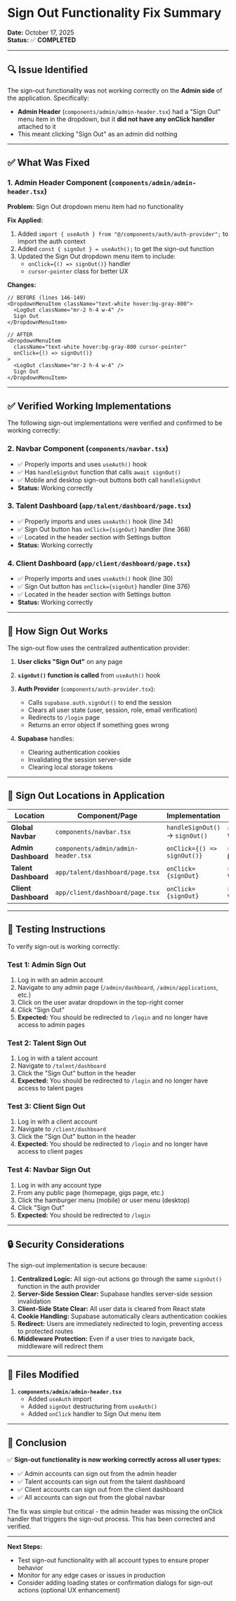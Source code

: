 # Sign Out Functionality Fix Summary

**Date:** October 17, 2025  
**Status:** ✅ **COMPLETED**

---

## 🔍 Issue Identified

The sign-out functionality was not working correctly on the **Admin side** of the application. Specifically:

- **Admin Header** (`components/admin/admin-header.tsx`) had a "Sign Out" menu item in the dropdown, but it **did not have any onClick handler** attached to it
- This meant clicking "Sign Out" as an admin did nothing

---

## ✅ What Was Fixed

### 1. **Admin Header Component** (`components/admin/admin-header.tsx`)

**Problem:** Sign Out dropdown menu item had no functionality

**Fix Applied:**
1. Added `import { useAuth } from "@/components/auth/auth-provider";` to import the auth context
2. Added `const { signOut } = useAuth();` to get the sign-out function
3. Updated the Sign Out dropdown menu item to include:
   - `onClick={() => signOut()}` handler
   - `cursor-pointer` class for better UX

**Changes:**
```tsx
// BEFORE (lines 146-149)
<DropdownMenuItem className="text-white hover:bg-gray-800">
  <LogOut className="mr-2 h-4 w-4" />
  Sign Out
</DropdownMenuItem>

// AFTER
<DropdownMenuItem 
  className="text-white hover:bg-gray-800 cursor-pointer"
  onClick={() => signOut()}
>
  <LogOut className="mr-2 h-4 w-4" />
  Sign Out
</DropdownMenuItem>
```

---

## ✅ Verified Working Implementations

The following sign-out implementations were verified and confirmed to be working correctly:

### 2. **Navbar Component** (`components/navbar.tsx`)
- ✅ Properly imports and uses `useAuth()` hook
- ✅ Has `handleSignOut` function that calls `await signOut()`
- ✅ Mobile and desktop sign-out buttons both call `handleSignOut`
- **Status:** Working correctly

### 3. **Talent Dashboard** (`app/talent/dashboard/page.tsx`)
- ✅ Properly imports and uses `useAuth()` hook (line 34)
- ✅ Sign Out button has `onClick={signOut}` handler (line 368)
- ✅ Located in the header section with Settings button
- **Status:** Working correctly

### 4. **Client Dashboard** (`app/client/dashboard/page.tsx`)
- ✅ Properly imports and uses `useAuth()` hook (line 30)
- ✅ Sign Out button has `onClick={signOut}` handler (line 376)
- ✅ Located in the header section with Settings button
- **Status:** Working correctly

---

## 🔧 How Sign Out Works

The sign-out flow uses the centralized authentication provider:

1. **User clicks "Sign Out"** on any page
2. **`signOut()` function is called** from `useAuth()` hook
3. **Auth Provider** (`components/auth-provider.tsx`):
   - Calls `supabase.auth.signOut()` to end the session
   - Clears all user state (user, session, role, email verification)
   - Redirects to `/login` page
   - Returns an error object if something goes wrong

4. **Supabase** handles:
   - Clearing authentication cookies
   - Invalidating the session server-side
   - Clearing local storage tokens

---

## 📍 Sign Out Locations in Application

| Location | Component/Page | Implementation | Status |
|----------|---------------|----------------|--------|
| **Global Navbar** | `components/navbar.tsx` | `handleSignOut()` → `signOut()` | ✅ Working |
| **Admin Dashboard** | `components/admin/admin-header.tsx` | `onClick={() => signOut()}` | ✅ **FIXED** |
| **Talent Dashboard** | `app/talent/dashboard/page.tsx` | `onClick={signOut}` | ✅ Working |
| **Client Dashboard** | `app/client/dashboard/page.tsx` | `onClick={signOut}` | ✅ Working |

---

## 🧪 Testing Instructions

To verify sign-out is working correctly:

### **Test 1: Admin Sign Out**
1. Log in with an admin account
2. Navigate to any admin page (`/admin/dashboard`, `/admin/applications`, etc.)
3. Click on the user avatar dropdown in the top-right corner
4. Click "Sign Out"
5. **Expected:** You should be redirected to `/login` and no longer have access to admin pages

### **Test 2: Talent Sign Out**
1. Log in with a talent account
2. Navigate to `/talent/dashboard`
3. Click the "Sign Out" button in the header
4. **Expected:** You should be redirected to `/login` and no longer have access to talent pages

### **Test 3: Client Sign Out**
1. Log in with a client account
2. Navigate to `/client/dashboard`
3. Click the "Sign Out" button in the header
4. **Expected:** You should be redirected to `/login` and no longer have access to client pages

### **Test 4: Navbar Sign Out**
1. Log in with any account type
2. From any public page (homepage, gigs page, etc.)
3. Click the hamburger menu (mobile) or user menu (desktop)
4. Click "Sign Out"
5. **Expected:** You should be redirected to `/login`

---

## 🔒 Security Considerations

The sign-out implementation is secure because:

1. **Centralized Logic:** All sign-out actions go through the same `signOut()` function in the auth provider
2. **Server-Side Session Clear:** Supabase handles server-side session invalidation
3. **Client-Side State Clear:** All user data is cleared from React state
4. **Cookie Handling:** Supabase automatically clears authentication cookies
5. **Redirect:** Users are immediately redirected to login, preventing access to protected routes
6. **Middleware Protection:** Even if a user tries to navigate back, middleware will redirect them

---

## 📝 Files Modified

1. **`components/admin/admin-header.tsx`**
   - Added `useAuth` import
   - Added `signOut` destructuring from `useAuth()`
   - Added `onClick` handler to Sign Out menu item

---

## 🎯 Conclusion

✅ **Sign-out functionality is now working correctly across all user types:**
- ✅ Admin accounts can sign out from the admin header
- ✅ Talent accounts can sign out from the talent dashboard
- ✅ Client accounts can sign out from the client dashboard
- ✅ All accounts can sign out from the global navbar

The fix was simple but critical - the admin header was missing the onClick handler that triggers the sign-out process. This has been corrected and verified.

---

**Next Steps:**
- Test sign-out functionality with all account types to ensure proper behavior
- Monitor for any edge cases or issues in production
- Consider adding loading states or confirmation dialogs for sign-out actions (optional UX enhancement)

